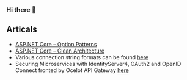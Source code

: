 ### Hi there 👋

<!--
**hirenbakhai/hirenbakhai** is a ✨ _special_ ✨ repository because its `README.md` (this file) appears on your GitHub profile.

Here are some ideas to get you started:

- 🔭 I’m currently working on ...
- 🌱 I’m currently learning ...
- 👯 I’m looking to collaborate on ...
- 🤔 I’m looking for help with ...
- 💬 Ask me about ...
- 📫 How to reach me: ...
- 😄 Pronouns: ...
- ⚡ Fun fact: ...
-->
## Articals
- [ASP.NET Core – Option Patterns](https://code-maze.com/aspnet-configuration-options/)
- [ASP.NET Core – Clean Architecture](https://www.codewithmukesh.com/project/aspnet-core-webapi-clean-architecture/)
- Various connection string formats can be found [here](https://www.connectionstrings.com/)
- Securing Microservices with IdentityServer4, OAuth2 and OpenID Connect fronted by Ocelot API Gateway [here](https://medium.com/@mehmetozkaya/securing-microservices-with-identityserver4-with-oauth2-and-openid-connect-fronted-by-ocelot-api-49ea44a0cf9e)

